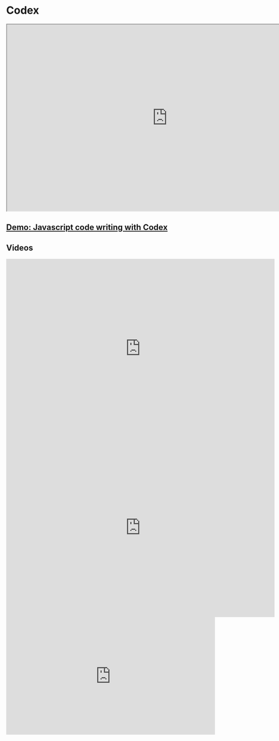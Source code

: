 # Codex

<iframe src='https://mohan-chinnappan-n2.github.io/2021/ai/openai/codex/1.html' 
width="860" height="500">
</iframe>

## [Demo: Javascript code writing with Codex](https://mohan-chinnappan-n2.github.io/2021/ai/openai/codex/img/1.webm)







## Videos

<iframe width="720" height="480" src="https://www.youtube.com/embed/SGUCcjHTmGY" title="YouTube video player" frameborder="0" allow="accelerometer; autoplay; clipboard-write; encrypted-media; gyroscope; picture-in-picture" allowfullscreen></iframe>

<iframe width="720" height="480" src="https://www.youtube.com/embed/Zm9B-DvwOgw" title="YouTube video player" frameborder="0" allow="accelerometer; autoplay; clipboard-write; encrypted-media; gyroscope; picture-in-picture" allowfullscreen></iframe>


<iframe width="560" height="315" src="https://www.youtube.com/embed/Ru5fQZ714x8" title="YouTube video player" frameborder="0" allow="accelerometer; autoplay; clipboard-write; encrypted-media; gyroscope; picture-in-picture" allowfullscreen></iframe>    